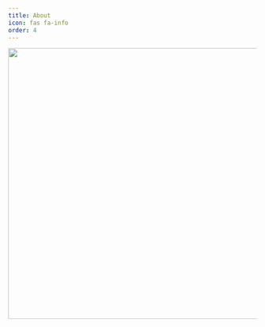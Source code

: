 ```yaml
---
title: About
icon: fas fa-info
order: 4
---
```


<img src="{{ site.baseurl }}/assets/gifs/animation.gif" width="700" height="550" />

